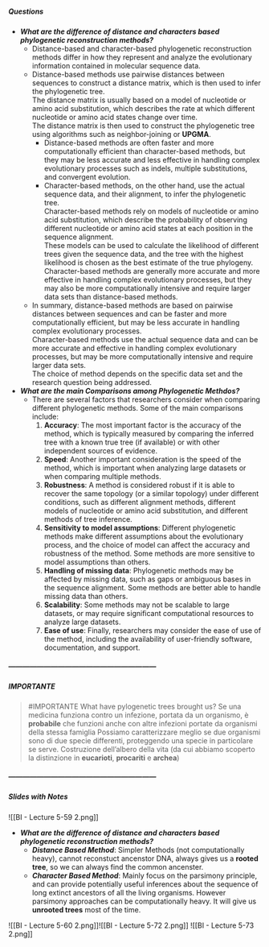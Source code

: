 ##### Questions
- ***What are the difference of distance and characters based phylogenetic reconstruction methods?***
	- Distance-based and character-based phylogenetic reconstruction methods differ in how they represent and analyze the evolutionary information contained in molecular sequence data.
	- Distance-based methods use pairwise distances between sequences to construct a distance matrix, which is then used to infer the phylogenetic tree. <br>The distance matrix is usually based on a model of nucleotide or amino acid substitution, which describes the rate at which different nucleotide or amino acid states change over time. <br>The distance matrix is then used to construct the phylogenetic tree using algorithms such as neighbor-joining or **UPGMA**.
		- Distance-based methods are often faster and more computationally efficient than character-based methods, but they may be less accurate and less effective in handling complex evolutionary processes such as indels, multiple substitutions, and convergent evolution.
		- Character-based methods, on the other hand, use the actual sequence data, and their alignment, to infer the phylogenetic tree. <br>Character-based methods rely on models of nucleotide or amino acid substitution, which describe the probability of observing different nucleotide or amino acid states at each position in the sequence alignment. <br>These models can be used to calculate the likelihood of different trees given the sequence data, and the tree with the highest likelihood is chosen as the best estimate of the true phylogeny. <br>Character-based methods are generally more accurate and more effective in handling complex evolutionary processes, but they may also be more computationally intensive and require larger data sets than distance-based methods.
	- In summary, distance-based methods are based on pairwise distances between sequences and can be faster and more computationally efficient, but may be less accurate in handling complex evolutionary processes. <br>Character-based methods use the actual sequence data and can be more accurate and effective in handling complex evolutionary processes, but may be more computationally intensive and require larger data sets. <br>The choice of method depends on the specific data set and the research question being addressed.
- ***What are the main Comparisons among Phylogenetic Methdos?***
	- There are several factors that researchers consider when comparing different phylogenetic methods. Some of the main comparisons include:
	  1. **Accuracy**: The most important factor is the accuracy of the method, which is typically measured by comparing the inferred tree with a known true tree (if available) or with other independent sources of evidence.
	  2.  **Speed**: Another important consideration is the speed of the method, which is important when analyzing large datasets or when comparing multiple methods.
	  3.  **Robustness**: A method is considered robust if it is able to recover the same topology (or a similar topology) under different conditions, such as different alignment methods, different models of nucleotide or amino acid substitution, and different methods of tree inference.
	  4.  **Sensitivity to model assumptions**: Different phylogenetic methods make different assumptions about the evolutionary process, and the choice of model can affect the accuracy and robustness of the method. Some methods are more sensitive to model assumptions than others.
	  5.  **Handling of missing data**: Phylogenetic methods may be affected by missing data, such as gaps or ambiguous bases in the sequence alignment. Some methods are better able to handle missing data than others.
	  6.  **Scalability**: Some methods may not be scalable to large datasets, or may require significant computational resources to analyze large datasets.
	  7.  **Ease of use**: Finally, researchers may consider the ease of use of the method, including the availability of user-friendly software, documentation, and support.

##### —————————————————————
##### IMPORTANTE
> #IMPORTANTE What have pylogenetic trees brought us?
> Se una medicina funziona contro un infezione, portata da un organismo, è **probabile** che funzioni anche con altre infezioni portate da organismi della stessa famiglia
> Possiamo caratterizzare meglio se due organismi sono di due specie differenti, proteggendo una specie in particolare se serve.
> Costruzione dell’albero della vita (da cui abbiamo scoperto la distinzione in **eucarioti**, **procariti** e **archea**)

##### —————————————————————
##### Slides with Notes
![[BI - Lecture 5-59 2.png]]

- ***What are the difference of distance and characters based phylogenetic reconstruction methods?*** 
	- ***Distance Based Method***: Simpler Methods (not computationally heavy), cannot reconstuct ancenstor DNA, always gives us a **rooted tree**, so we can always find the common ancenster.
	- ***Character Based Method***: Mainly focus on the parsimony principle, and can provide potentially useful inferences about the sequence of long extinct ancestors of all the living organisms.
	  However parsimony approaches can be computationally heavy.
	  It will give us **unrooted trees** most of the time.

![[BI - Lecture 5-60 2.png]]![[BI - Lecture 5-72 2.png]] ![[BI - Lecture 5-73 2.png]]